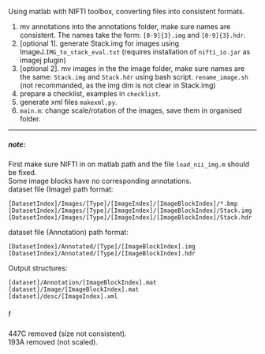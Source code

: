 Using matlab with NIFTI toolbox, converting files into consistent formats.

1. mv annotations into the annotations folder, make sure names are consistent. The names take the form:
`[0-9]{3}.img` and `[0-9]{3}.hdr`.
2. [optional 1]. generate Stack.img for images using ImageJ.`IMG_to_stack_eval.txt` (requires installation of `nifti_io.jar` as imagej plugin)
2. [optional 2]. mv images in the the image folder, make sure names are the same: `Stack.img` and `Stack.hdr` using bash script. `rename_image.sh` (not recommanded, as the img dim is not clear in Stack.img)
3. prepare a checklist, examples in `checklist`.
4. generate xml files `makexml.py`.
5. `main.m`: change scale/rotation of the images, save them in organised folder.

- - -
##### note:

First make sure NIFTI in on matlab path and the file `load_nii_img.m` should be fixed.   
Some image blocks have no corresponding annotations.   
dataset file (Image) path format:   

`[DatasetIndex]/Images/[Type]/[ImageIndex]/[ImageBlockIndex]/*.bmp`   
`[DatasetIndex]/Images/[Type]/[ImageIndex]/[ImageBlockIndex]/Stack.img`   
`[DatasetIndex]/Images/[Type]/[ImageIndex]/[ImageBlockIndex]/Stack.hdr`   

dataset file (Annotation) path format:   

`[DatasetIndex]/Annotated/[Type]/[ImageBlockIndex].img`   
`[DatasetIndex]/Annotated/[Type]/[ImageBlockIndex].hdr`   

Output structures:   

`[dataset]/Annotation/[ImageBlockIndex].mat`   
`[dataset]/Image/[ImageBlockIndex].mat`   
`[dataset]/desc/[ImageIndex].xml`   

##### !

447C removed (size not consistent).   
193A removed (not scaled).   
